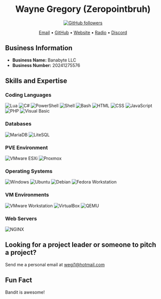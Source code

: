 <!-- 
Personal Information
Name: Wayne Eldon Gregory Jr III
Email: wegj1@hotmail.com
-->

<h1 align="center">Wayne Gregory (Zeropointbruh)</h1>
<p align="center">
  <a href="https://github.com/ZEROPOINTBRUH">
    <img src="https://img.shields.io/github/followers/ZEROPOINTBRUH?label=Follow&style=social" alt="GitHub followers">
  </a>
</p>

<p align="center">
  <a href="mailto:wegj1@banabyte.com">Email</a> • 
  <a href="https://github.com/ZEROPOINTBRUH">GitHub</a> • 
  <a href="https://banabyte.com">Website</a> • 
  <a href="https://radio.banabyte.com">Radio</a> • 
  <a href="https://discord.banabyte.com">Discord</a>
</p>

## Business Information
- **Business Name:** Banabyte LLC
- **Business Number:** 20241275576

## Skills and Expertise

### Coding Languages
<p>
  <img src="https://img.shields.io/badge/Lua-2C2D72?style=flat&logo=lua&logoColor=white" alt="Lua">
  <img src="https://img.shields.io/badge/C%23-239120?style=flat&logo=c-sharp&logoColor=white" alt="C#">
  <img src="https://img.shields.io/badge/PowerShell-5391FE?style=flat&logo=powershell&logoColor=white" alt="PowerShell">
  <img src="https://img.shields.io/badge/Shell-FFD700?style=flat&logo=gnu-bash&logoColor=black" alt="Shell">
  <img src="https://img.shields.io/badge/Bash-4EAA25?style=flat&logo=gnu-bash&logoColor=white" alt="Bash">
  <img src="https://img.shields.io/badge/HTML5-E34F26?style=flat&logo=html5&logoColor=white" alt="HTML">
  <img src="https://img.shields.io/badge/CSS3-1572B6?style=flat&logo=css3&logoColor=white" alt="CSS">
  <img src="https://img.shields.io/badge/JavaScript-F7DF1E?style=flat&logo=javascript&logoColor=black" alt="JavaScript">
  <img src="https://img.shields.io/badge/PHP-777BB4?style=flat&logo=php&logoColor=white" alt="PHP">
  <img src="https://img.shields.io/badge/Visual_Basic-5C2D91?style=flat&logo=visual-studio&logoColor=white" alt="Visual Basic">
</p>

### Databases
<p>
  <img src="https://img.shields.io/badge/MariaDB-003545?style=flat&logo=mariadb&logoColor=white" alt="MariaDB">
  <img src="https://img.shields.io/badge/LiteSQL-003545?style=flat" alt="LiteSQL">
</p>

### PVE Environment
<p>
  <img src="https://img.shields.io/badge/VMware_ESXi-607078?style=flat&logo=vmware&logoColor=white" alt="VMware ESXi">
  <img src="https://img.shields.io/badge/Proxmox-1B1B1B?style=flat&logo=proxmox&logoColor=white" alt="Proxmox">
</p>

### Operating Systems
<p>
  <img src="https://img.shields.io/badge/Windows-0078D6?style=flat&logo=windows&logoColor=white" alt="Windows">
  <img src="https://img.shields.io/badge/Ubuntu-E95420?style=flat&logo=ubuntu&logoColor=white" alt="Ubuntu">
  <img src="https://img.shields.io/badge/Debian-A81D33?style=flat&logo=debian&logoColor=white" alt="Debian">
  <img src="https://img.shields.io/badge/Fedora_Workstation-294172?style=flat&logo=fedora&logoColor=white" alt="Fedora Workstation">
</p>

### VM Environments
<p>
  <img src="https://img.shields.io/badge/VMware_Workstation-607078?style=flat&logo=vmware&logoColor=white" alt="VMware Workstation">
  <img src="https://img.shields.io/badge/VirtualBox-183A61?style=flat&logo=virtualbox&logoColor=white" alt="VirtualBox">
  <img src="https://img.shields.io/badge/QEMU-FF6600?style=flat&logo=qemu&logoColor=white" alt="QEMU">
</p>

### Web Servers
<p>
  <img src="https://img.shields.io/badge/NGINX-009639?style=flat&logo=nginx&logoColor=white" alt="NGINX">
</p>

## Looking for a project leader or someone to pitch a project?
Send me a personal email at [wegj1@hotmail.com](mailto:wegj1@hotmail.com)

<!-- Additional Links -->
<!-- Radio Admin: radio.banabyte.com -->
<!-- Banabyte Hosting: panel.banabyte.com -->

## Fun Fact
Bandit is awesome! 
